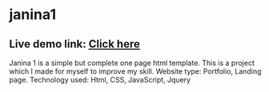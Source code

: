 # janina1
## Live demo link: <a href = "https://ramrachai.com/drop/janina-1/index.html" target="_blank"> Click here </a> 
Janina 1 is a simple but complete one page html template. This is a project which I made for myself to improve my skill. 
Website type: Portfolio, Landing page.
Technology used: Html, CSS, JavaScript, Jquery 
